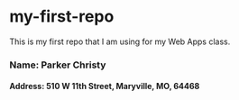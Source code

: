# my-first-repo
This is my first repo that I am using for my Web Apps class.

### Name: Parker Christy
#### Address: 510 W 11th Street, Maryville, MO, 64468
